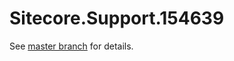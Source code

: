 # Sitecore.Support.154639

See [master branch](https://github.com/sitecoresupport/Sitecore.Support.154639) for details.